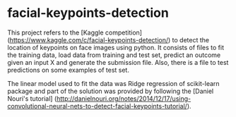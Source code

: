 # facial-keypoints-detection

This project refers to the [Kaggle competition] (https://www.kaggle.com/c/facial-keypoints-detection/) to detect the location of keypoints on face images using python. It consists of files to fit the training data, load data from training and test set, predict an outcome given an input X and generate the submission file. Also, there is a file to test predictions on some examples of test set.

The linear model used to fit the data was Ridge regression of scikit-learn package and part of the solution was provided by following the [Daniel Nouri's tutorial] (http://danielnouri.org/notes/2014/12/17/using-convolutional-neural-nets-to-detect-facial-keypoints-tutorial/).
